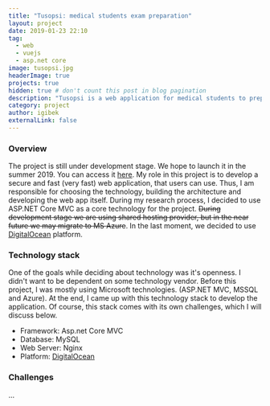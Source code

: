 ```yaml
---
title: "Tusopsi: medical students exam preparation"
layout: project
date: 2019-01-23 22:10
tag: 
  - web
  - vuejs
  - asp.net core
image: tusopsi.jpg
headerImage: true
projects: true
hidden: true # don't count this post in blog pagination
description: "Tusopsi is a web application for medical students to prepare to pass TUS exam."
category: project
author: igibek
externalLink: false
---
```


### Overview
The project is still under development stage. We hope to launch it in the summer 2019. You can access it [here](http://tusopsi.com). My role in this project is to develop a secure and fast (very fast) web application, that users can use. Thus, I am responsible for choosing the technology, building the architecture and developing the web app itself. During my research process, I decided to use ASP.NET Core MVC as a core technology for the project. ~~During development stage we are using shared hosting provider, but in the near future we may migrate to MS Azure~~. In the last moment, we decided to use [DigitalOcean](https://m.do.co/c/27b7d5a9f1eb) platform. 

### Technology stack
One of the goals while deciding about technology was it's openness. I didn't want to be dependent on some technology vendor. Before this project, I was mostly using Microsoft technologies. (ASP.NET MVC, MSSQL and Azure). At the end, I came up with this technology stack to develop the application. Of course, this stack comes with its own challenges, which I will discuss below.
- Framework: Asp.net Core MVC
- Database: MySQL
- Web Server: Nginx 
- Platform: [DigitalOcean](https://m.do.co/c/27b7d5a9f1eb)

### Challenges
...

